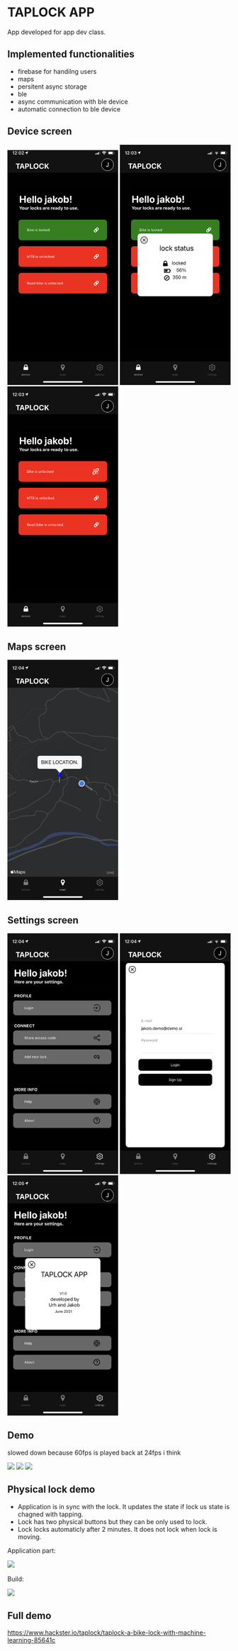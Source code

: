 # TAPLOCK APP

App developed for app dev class. 

## Implemented functionalities

* firebase for handilng users
* maps  
* persitent async storage
* ble
* async communication with ble device
* automatic connection to ble device

## Device screen
<p float="center">
  <img src="/screenshots/IMG_0401.jpg" width="250" />
  <img src="/screenshots/IMG_0402.PNG" width="250" /> 
  <img src="/screenshots/IMG_0403.PNG" width="250" />
</p>

## Maps screen
<p float="center">
  <img src="/screenshots/IMG_0405.PNG" width="250" />
</p>

## Settings screen 
<p float="center">
  <img src="/screenshots/IMG_0406.PNG" width="250" />
  <img src="/screenshots/IMG_0407.PNG" width="250" /> 
  <img src="/screenshots/IMG_0408.PNG" width="250" />
</p>

## Demo 
slowed down because 60fps is played back at 24fps i think

<p float="center">
  <img src=https://user-images.githubusercontent.com/52485152/122726991-d9623d00-d276-11eb-8aeb-d9d079fa1451.mp4 width="250" />
  <img src=https://user-images.githubusercontent.com/52485152/122727005-dc5d2d80-d276-11eb-9010-b0a92dc3b4b4.mp4 width="250" /> 
  <img src=https://user-images.githubusercontent.com/52485152/122727006-de26f100-d276-11eb-87b4-4398a951f1c4.mp4 width="250" />
</p>

## Physical lock demo

- Application is in sync with the lock. It updates the state if lock us state is chagned with tapping.
- Lock has two physical buttons but they can be only used to lock. 
- Lock locks automaticly after 2 minutes. It does not lock when lock is moving. 

Application part:

<p float="center">
  <img src=https://user-images.githubusercontent.com/52485152/147857873-a81aa231-ebc6-42cf-a378-d1cdc8f92ec0.mp4 width="500" />
</p>

Build:

<p float="center">
    <img src=https://user-images.githubusercontent.com/52485152/147857659-37f8b0ab-6848-426f-bea8-fcb1cd29bb3a.mp4 width="500" />
</p>


## Full demo 
https://www.hackster.io/taplock/taplock-a-bike-lock-with-machine-learning-85641c




















